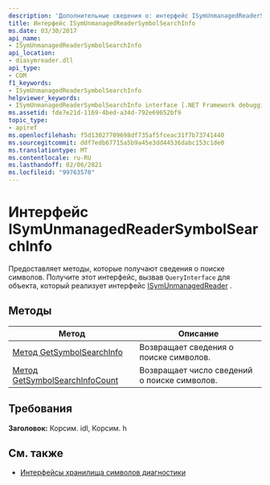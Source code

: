 ```yaml
---
description: 'Дополнительные сведения о: интерфейс ISymUnmanagedReaderSymbolSearchInfo'
title: Интерфейс ISymUnmanagedReaderSymbolSearchInfo
ms.date: 03/30/2017
api_name:
- ISymUnmanagedReaderSymbolSearchInfo
api_location:
- diasymreader.dll
api_type:
- COM
f1_keywords:
- ISymUnmanagedReaderSymbolSearchInfo
helpviewer_keywords:
- ISymUnmanagedReaderSymbolSearchInfo interface [.NET Framework debugging]
ms.assetid: fde7e21d-1169-4bed-a34d-792e69652bf9
topic_type:
- apiref
ms.openlocfilehash: f5d13027709698df735af5fceac31f7b73741440
ms.sourcegitcommit: ddf7edb67715a5b9a45e3dd44536dabc153c1de0
ms.translationtype: MT
ms.contentlocale: ru-RU
ms.lasthandoff: 02/06/2021
ms.locfileid: "99763570"
---
```

# <a name="isymunmanagedreadersymbolsearchinfo-interface"></a>Интерфейс ISymUnmanagedReaderSymbolSearchInfo

Предоставляет методы, которые получают сведения о поиске символов. Получите этот интерфейс, вызвав `QueryInterface` для объекта, который реализует интерфейс [ISymUnmanagedReader](isymunmanagedreader-interface.md) .  
  
## <a name="methods"></a>Методы  
  
|Метод|Описание|  
|------------|-----------------|  
|[Метод GetSymbolSearchInfo](isymunmanagedreadersymbolsearchinfo-getsymbolsearchinfo-method.md)|Возвращает сведения о поиске символов.|  
|[Метод GetSymbolSearchInfoCount](isymunmanagedreadersymbolsearchinfo-getsymbolsearchinfocount-method.md)|Возвращает число сведений о поиске символов.|  
  
## <a name="requirements"></a>Требования  

 **Заголовок:** Корсим. idl, Корсим. h  
  
## <a name="see-also"></a>См. также

- [Интерфейсы хранилища символов диагностики](diagnostics-symbol-store-interfaces.md)
